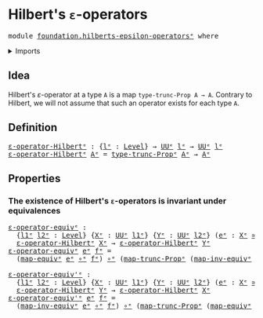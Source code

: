 # Hilbert's `ε`-operators

<pre class="Agda"><a id="36" class="Keyword">module</a> <a id="43" href="foundation.hilberts-epsilon-operators%25E1%25B5%2589.html" class="Module">foundation.hilberts-epsilon-operatorsᵉ</a> <a id="82" class="Keyword">where</a>
</pre>
<details><summary>Imports</summary>

<pre class="Agda"><a id="138" class="Keyword">open</a> <a id="143" class="Keyword">import</a> <a id="150" href="foundation.functoriality-propositional-truncation%25E1%25B5%2589.html" class="Module">foundation.functoriality-propositional-truncationᵉ</a>
<a id="201" class="Keyword">open</a> <a id="206" class="Keyword">import</a> <a id="213" href="foundation.propositional-truncations%25E1%25B5%2589.html" class="Module">foundation.propositional-truncationsᵉ</a>
<a id="251" class="Keyword">open</a> <a id="256" class="Keyword">import</a> <a id="263" href="foundation.universe-levels%25E1%25B5%2589.html" class="Module">foundation.universe-levelsᵉ</a>

<a id="292" class="Keyword">open</a> <a id="297" class="Keyword">import</a> <a id="304" href="foundation-core.equivalences%25E1%25B5%2589.html" class="Module">foundation-core.equivalencesᵉ</a>
<a id="334" class="Keyword">open</a> <a id="339" class="Keyword">import</a> <a id="346" href="foundation-core.function-types%25E1%25B5%2589.html" class="Module">foundation-core.function-typesᵉ</a>
</pre>
</details>

## Idea

Hilbert's $ε$-operator at a type `A` is a map `type-trunc-Prop A → A`. Contrary
to Hilbert, we will not assume that such an operator exists for each type `A`.

## Definition

<pre class="Agda"><a id="ε-operator-Hilbertᵉ"></a><a id="587" href="foundation.hilberts-epsilon-operators%25E1%25B5%2589.html#587" class="Function">ε-operator-Hilbertᵉ</a> <a id="607" class="Symbol">:</a> <a id="609" class="Symbol">{</a><a id="610" href="foundation.hilberts-epsilon-operators%25E1%25B5%2589.html#610" class="Bound">lᵉ</a> <a id="613" class="Symbol">:</a> <a id="615" href="Agda.Primitive.html#742" class="Postulate">Level</a><a id="620" class="Symbol">}</a> <a id="622" class="Symbol">→</a> <a id="624" href="Agda.Primitive.html#429" class="Primitive">UUᵉ</a> <a id="628" href="foundation.hilberts-epsilon-operators%25E1%25B5%2589.html#610" class="Bound">lᵉ</a> <a id="631" class="Symbol">→</a> <a id="633" href="Agda.Primitive.html#429" class="Primitive">UUᵉ</a> <a id="637" href="foundation.hilberts-epsilon-operators%25E1%25B5%2589.html#610" class="Bound">lᵉ</a>
<a id="640" href="foundation.hilberts-epsilon-operators%25E1%25B5%2589.html#587" class="Function">ε-operator-Hilbertᵉ</a> <a id="660" href="foundation.hilberts-epsilon-operators%25E1%25B5%2589.html#660" class="Bound">Aᵉ</a> <a id="663" class="Symbol">=</a> <a id="665" href="foundation.propositional-truncations%25E1%25B5%2589.html#1500" class="Function">type-trunc-Propᵉ</a> <a id="682" href="foundation.hilberts-epsilon-operators%25E1%25B5%2589.html#660" class="Bound">Aᵉ</a> <a id="685" class="Symbol">→</a> <a id="687" href="foundation.hilberts-epsilon-operators%25E1%25B5%2589.html#660" class="Bound">Aᵉ</a>
</pre>
## Properties

### The existence of Hilbert's `ε`-operators is invariant under equivalences

<pre class="Agda"><a id="ε-operator-equivᵉ"></a><a id="796" href="foundation.hilberts-epsilon-operators%25E1%25B5%2589.html#796" class="Function">ε-operator-equivᵉ</a> <a id="814" class="Symbol">:</a>
  <a id="818" class="Symbol">{</a><a id="819" href="foundation.hilberts-epsilon-operators%25E1%25B5%2589.html#819" class="Bound">l1ᵉ</a> <a id="823" href="foundation.hilberts-epsilon-operators%25E1%25B5%2589.html#823" class="Bound">l2ᵉ</a> <a id="827" class="Symbol">:</a> <a id="829" href="Agda.Primitive.html#742" class="Postulate">Level</a><a id="834" class="Symbol">}</a> <a id="836" class="Symbol">{</a><a id="837" href="foundation.hilberts-epsilon-operators%25E1%25B5%2589.html#837" class="Bound">Xᵉ</a> <a id="840" class="Symbol">:</a> <a id="842" href="Agda.Primitive.html#429" class="Primitive">UUᵉ</a> <a id="846" href="foundation.hilberts-epsilon-operators%25E1%25B5%2589.html#819" class="Bound">l1ᵉ</a><a id="849" class="Symbol">}</a> <a id="851" class="Symbol">{</a><a id="852" href="foundation.hilberts-epsilon-operators%25E1%25B5%2589.html#852" class="Bound">Yᵉ</a> <a id="855" class="Symbol">:</a> <a id="857" href="Agda.Primitive.html#429" class="Primitive">UUᵉ</a> <a id="861" href="foundation.hilberts-epsilon-operators%25E1%25B5%2589.html#823" class="Bound">l2ᵉ</a><a id="864" class="Symbol">}</a> <a id="866" class="Symbol">(</a><a id="867" href="foundation.hilberts-epsilon-operators%25E1%25B5%2589.html#867" class="Bound">eᵉ</a> <a id="870" class="Symbol">:</a> <a id="872" href="foundation.hilberts-epsilon-operators%25E1%25B5%2589.html#837" class="Bound">Xᵉ</a> <a id="875" href="foundation-core.equivalences%25E1%25B5%2589.html#2662" class="Function Operator">≃ᵉ</a> <a id="878" href="foundation.hilberts-epsilon-operators%25E1%25B5%2589.html#852" class="Bound">Yᵉ</a><a id="880" class="Symbol">)</a> <a id="882" class="Symbol">→</a>
  <a id="886" href="foundation.hilberts-epsilon-operators%25E1%25B5%2589.html#587" class="Function">ε-operator-Hilbertᵉ</a> <a id="906" href="foundation.hilberts-epsilon-operators%25E1%25B5%2589.html#837" class="Bound">Xᵉ</a> <a id="909" class="Symbol">→</a> <a id="911" href="foundation.hilberts-epsilon-operators%25E1%25B5%2589.html#587" class="Function">ε-operator-Hilbertᵉ</a> <a id="931" href="foundation.hilberts-epsilon-operators%25E1%25B5%2589.html#852" class="Bound">Yᵉ</a>
<a id="934" href="foundation.hilberts-epsilon-operators%25E1%25B5%2589.html#796" class="Function">ε-operator-equivᵉ</a> <a id="952" href="foundation.hilberts-epsilon-operators%25E1%25B5%2589.html#952" class="Bound">eᵉ</a> <a id="955" href="foundation.hilberts-epsilon-operators%25E1%25B5%2589.html#955" class="Bound">fᵉ</a> <a id="958" class="Symbol">=</a>
  <a id="962" class="Symbol">(</a><a id="963" href="foundation-core.equivalences%25E1%25B5%2589.html#2892" class="Function">map-equivᵉ</a> <a id="974" href="foundation.hilberts-epsilon-operators%25E1%25B5%2589.html#952" class="Bound">eᵉ</a> <a id="977" href="foundation-core.function-types%25E1%25B5%2589.html#476" class="Function Operator">∘ᵉ</a> <a id="980" href="foundation.hilberts-epsilon-operators%25E1%25B5%2589.html#955" class="Bound">fᵉ</a><a id="982" class="Symbol">)</a> <a id="984" href="foundation-core.function-types%25E1%25B5%2589.html#476" class="Function Operator">∘ᵉ</a> <a id="987" class="Symbol">(</a><a id="988" href="foundation.functoriality-propositional-truncation%25E1%25B5%2589.html#1308" class="Function">map-trunc-Propᵉ</a> <a id="1004" class="Symbol">(</a><a id="1005" href="foundation-core.equivalences%25E1%25B5%2589.html#8521" class="Function">map-inv-equivᵉ</a> <a id="1020" href="foundation.hilberts-epsilon-operators%25E1%25B5%2589.html#952" class="Bound">eᵉ</a><a id="1022" class="Symbol">))</a>

<a id="ε-operator-equiv&#39;ᵉ"></a><a id="1026" href="foundation.hilberts-epsilon-operators%25E1%25B5%2589.html#1026" class="Function">ε-operator-equiv&#39;ᵉ</a> <a id="1045" class="Symbol">:</a>
  <a id="1049" class="Symbol">{</a><a id="1050" href="foundation.hilberts-epsilon-operators%25E1%25B5%2589.html#1050" class="Bound">l1ᵉ</a> <a id="1054" href="foundation.hilberts-epsilon-operators%25E1%25B5%2589.html#1054" class="Bound">l2ᵉ</a> <a id="1058" class="Symbol">:</a> <a id="1060" href="Agda.Primitive.html#742" class="Postulate">Level</a><a id="1065" class="Symbol">}</a> <a id="1067" class="Symbol">{</a><a id="1068" href="foundation.hilberts-epsilon-operators%25E1%25B5%2589.html#1068" class="Bound">Xᵉ</a> <a id="1071" class="Symbol">:</a> <a id="1073" href="Agda.Primitive.html#429" class="Primitive">UUᵉ</a> <a id="1077" href="foundation.hilberts-epsilon-operators%25E1%25B5%2589.html#1050" class="Bound">l1ᵉ</a><a id="1080" class="Symbol">}</a> <a id="1082" class="Symbol">{</a><a id="1083" href="foundation.hilberts-epsilon-operators%25E1%25B5%2589.html#1083" class="Bound">Yᵉ</a> <a id="1086" class="Symbol">:</a> <a id="1088" href="Agda.Primitive.html#429" class="Primitive">UUᵉ</a> <a id="1092" href="foundation.hilberts-epsilon-operators%25E1%25B5%2589.html#1054" class="Bound">l2ᵉ</a><a id="1095" class="Symbol">}</a> <a id="1097" class="Symbol">(</a><a id="1098" href="foundation.hilberts-epsilon-operators%25E1%25B5%2589.html#1098" class="Bound">eᵉ</a> <a id="1101" class="Symbol">:</a> <a id="1103" href="foundation.hilberts-epsilon-operators%25E1%25B5%2589.html#1068" class="Bound">Xᵉ</a> <a id="1106" href="foundation-core.equivalences%25E1%25B5%2589.html#2662" class="Function Operator">≃ᵉ</a> <a id="1109" href="foundation.hilberts-epsilon-operators%25E1%25B5%2589.html#1083" class="Bound">Yᵉ</a><a id="1111" class="Symbol">)</a> <a id="1113" class="Symbol">→</a>
  <a id="1117" href="foundation.hilberts-epsilon-operators%25E1%25B5%2589.html#587" class="Function">ε-operator-Hilbertᵉ</a> <a id="1137" href="foundation.hilberts-epsilon-operators%25E1%25B5%2589.html#1083" class="Bound">Yᵉ</a> <a id="1140" class="Symbol">→</a> <a id="1142" href="foundation.hilberts-epsilon-operators%25E1%25B5%2589.html#587" class="Function">ε-operator-Hilbertᵉ</a> <a id="1162" href="foundation.hilberts-epsilon-operators%25E1%25B5%2589.html#1068" class="Bound">Xᵉ</a>
<a id="1165" href="foundation.hilberts-epsilon-operators%25E1%25B5%2589.html#1026" class="Function">ε-operator-equiv&#39;ᵉ</a> <a id="1184" href="foundation.hilberts-epsilon-operators%25E1%25B5%2589.html#1184" class="Bound">eᵉ</a> <a id="1187" href="foundation.hilberts-epsilon-operators%25E1%25B5%2589.html#1187" class="Bound">fᵉ</a> <a id="1190" class="Symbol">=</a>
  <a id="1194" class="Symbol">(</a><a id="1195" href="foundation-core.equivalences%25E1%25B5%2589.html#8521" class="Function">map-inv-equivᵉ</a> <a id="1210" href="foundation.hilberts-epsilon-operators%25E1%25B5%2589.html#1184" class="Bound">eᵉ</a> <a id="1213" href="foundation-core.function-types%25E1%25B5%2589.html#476" class="Function Operator">∘ᵉ</a> <a id="1216" href="foundation.hilberts-epsilon-operators%25E1%25B5%2589.html#1187" class="Bound">fᵉ</a><a id="1218" class="Symbol">)</a> <a id="1220" href="foundation-core.function-types%25E1%25B5%2589.html#476" class="Function Operator">∘ᵉ</a> <a id="1223" class="Symbol">(</a><a id="1224" href="foundation.functoriality-propositional-truncation%25E1%25B5%2589.html#1308" class="Function">map-trunc-Propᵉ</a> <a id="1240" class="Symbol">(</a><a id="1241" href="foundation-core.equivalences%25E1%25B5%2589.html#2892" class="Function">map-equivᵉ</a> <a id="1252" href="foundation.hilberts-epsilon-operators%25E1%25B5%2589.html#1184" class="Bound">eᵉ</a><a id="1254" class="Symbol">))</a>
</pre>
